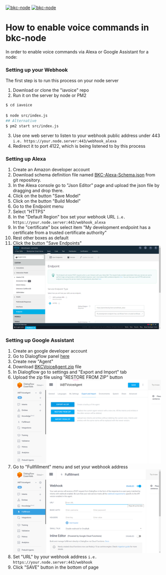 [![bkc-node](https://panel.blocklychain.io/share/images/logo-h-blocklychain.png)]()
[![bkc-node](https://i.pcmag.com/imagery/articles/02cAFHgCLcU6qsNAQgUrfl2-14.fit_lim.size_1600x900.v1623939967.jpg)]()

# How to enable voice commands in bkc-node

In order to enable voice commands via Alexa or Google Assistant for a node:

### Setting up your Webhook
The first step is to run this process on your node server
1. Download or clone the "iavoice" repo
2. Run it on the server by node or PM2
```sh
$ cd iavoice

$ node src/index.js
## Alternative
$ pm2 start src/index.js
```
3. Use one web server to listen to your webhook public address under 443
   `i.e. https://your.node.server:443/webhook_alexa`
4. Redirect it to port 4122, which is being listened to by this process

### Setting up Alexa
1. Create an Amazon developer account
2. Download schema definition file named <a href="assets/BKC-Alexa-Schema.json">BKC-Alexa-Schema.json</a> from git repository.
3. In the Alexa console go to "Json Editor" page and upload the json file by dragging and drop there.
4. Click on the button "Save Model"
5. Click on the button "Build Model"
6. Go to the Endpoint menu
7. Select "HTTPS"
8. In the "Default Region" box set your webhook URL `i.e. https://your.node.server:443/webhook_alexa`
9. In the "certificate" box select item "My development endpoint has a certificate from a trusted certificate authority"
10. Rest other boxes as default
11. Click the button "Save Endpoints"
    ![img.png](assets/alexa-endpoints.png)

### Setting up Google Assistant
1. Create an google developer account
2. Go to Dialogflow panel <a href="https://dialogflow.cloud.google.com/">here</a>
3. Create new "Agent"
4. Download <a href="assets/BKCVoiceAgent.zip">BKCVoiceAgent.zip</a> file
5. In Dialogflow go to settings and "Export and Import" tab
6. Upload the zip file using "RESTORE FROM ZIP" button
   ![dialogflow-import](assets/dialogflow-import.png)
7. Go to "Fullfillment" menu and set your webhook address
   ![dialogflow-fullfillment](assets/dialogflow-fullfill.png)
8. Set "URL" by your webhook address `i.e. https://your.node.server:443/webhook`
9. Click "SAVE" button in the bottom of page
